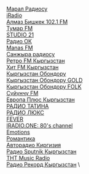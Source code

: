 
[Марал Радиосу](http://212.42.115.186:8000/;stream.mp3) \
[iRadio](http://212.112.123.200:8000/stream.ogg) \
[Алмаз Бишкек 102.1 FM](http://almazfm.ddns.net:8888/;) \
[Тумар FM](https://radio.tumar.fm:8005/stream) \
[STUDIO 21](https://cdn.radioplayer.kg:8443/studio2164) \
[Радио ОК](https://stream.okradio.kg:8005/stream) \
[Manas FM](http://live.mediamanas.kg:8000/online) \
[Санжыра радиосу](http://212.112.106.69:8000/sanjyra) \
[Ретро FM Кыргызстан](https://cdn.radioplayer.kg:8443/retro128) \
[Хит FM Кыргызстан](https://cdn.radioplayer.kg:8443/hitfm64) \
[Кыргызстан Обондору](https://cdn.radioplayer.kg:8443/obondoru64) \
[Кыргызстан Обондору GOLD](https://player.europa.kg:1075/stream?ver=74042) \
[Кыргызстан Обондору FOLK](https://player.europa.kg:1105/stream?ver=162814) \
[Сүйүнчү FM](https://cdn.radioplayer.kg:8443/suiunchu64) \
[Европа Плюс Кыргызстан](https://cdn.radioplayer.kg:8443/europa64) \
[РАДИО ТАТИНА](http://s0.radioheart.ru:8000/RH20675) \
[РАДИО ЛЮКС](https://player.europa.kg:1045/stream) \
[FEVER](http://a.streamsin.space:8000/fever) \
[IRADIO.ONE: 80's channel](http://a.streamsin.space:8000/80s) \
[Emotions](http://a.streamsin.space:8000/emotions) \
[Романтика](https://pub0101.101.ru:8000/stream/air/aac/64/101) \
[Авторадио Киргизия](http://212.112.106.66:8080/) \
[Радио Sputnik Кыргызстан](https://icecast-rian.cdnvideo.ru/voicekgz) \
[ТНТ Music Radio](https://tntradio.hostingradio.ru:8027/tntradio128.mp3) \
[Радио Рекорд Кыргызстан](http://31.186.50.67:8000/record.mp3) \
